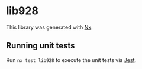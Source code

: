 # lib928

This library was generated with [Nx](https://nx.dev).

## Running unit tests

Run `nx test lib928` to execute the unit tests via [Jest](https://jestjs.io).
